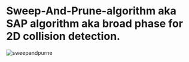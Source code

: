 # Sweep-And-Prune-algorithm aka SAP algorithm aka broad phase for 2D collision detection.    
![sweepandpurne](https://user-images.githubusercontent.com/45435736/107151045-a24b5900-6971-11eb-8abd-226d21bcf0f6.jpg)

